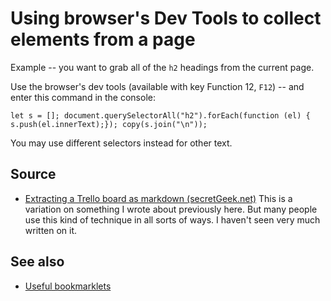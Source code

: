 # Using browser's Dev Tools to collect elements from a page

Example -- you want to grab all of the `h2` headings from the current page.

Use the browser's dev tools (available with key Function 12,  `F12`) -- and enter this command in the console:

	let s = []; document.querySelectorAll("h2").forEach(function (el) { s.push(el.innerText);}); copy(s.join("\n"));

You may use different selectors instead for other text.

## Source

- [Extracting a Trello board as markdown (secretGeek.net)](https://secretgeek.net/trello_ws) This is a variation on something I wrote about previously here. But many people use this kind of technique in all sorts of ways. I haven't seen very much written on it.


## See also

- [Useful bookmarklets](../bookmarkets/useful_bookmarklets.md)